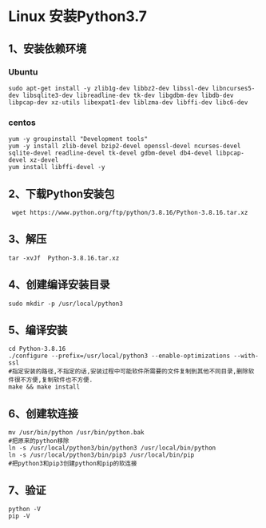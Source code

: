 # Linux 安装Python3.7

## 1、安装依赖环境

### Ubuntu
``` shell
sudo apt-get install -y zlib1g-dev libbz2-dev libssl-dev libncurses5-dev libsqlite3-dev libreadline-dev tk-dev libgdbm-dev libdb-dev libpcap-dev xz-utils libexpat1-dev liblzma-dev libffi-dev libc6-dev
```

### centos
``` shell
yum -y groupinstall "Development tools"
yum -y install zlib-devel bzip2-devel openssl-devel ncurses-devel sqlite-devel readline-devel tk-devel gdbm-devel db4-devel libpcap-devel xz-devel
yum install libffi-devel -y
```

## 2、下载Python安装包
``` shell
 wget https://www.python.org/ftp/python/3.8.16/Python-3.8.16.tar.xz
 ```

## 3、解压
``` shell
tar -xvJf  Python-3.8.16.tar.xz
```

## 4、创建编译安装目录
``` shell
sudo mkdir -p /usr/local/python3
```

## 5、编译安装
``` shell
cd Python-3.8.16
./configure --prefix=/usr/local/python3 --enable-optimizations --with-ssl
#指定安装的路径,不指定的话,安装过程中可能软件所需要的文件复制到其他不同目录,删除软件很不方便,复制软件也不方便.
make && make install
```

## 6、创建软连接
``` shell
mv /usr/bin/python /usr/bin/python.bak 
#把原来的python移除
ln -s /usr/local/python3/bin/python3 /usr/local/bin/python
ln -s /usr/local/python3/bin/pip3 /usr/local/bin/pip
#把python3和pip3创建python和pip的软连接
```

## 7、验证
``` shell
python -V
pip -V
```

